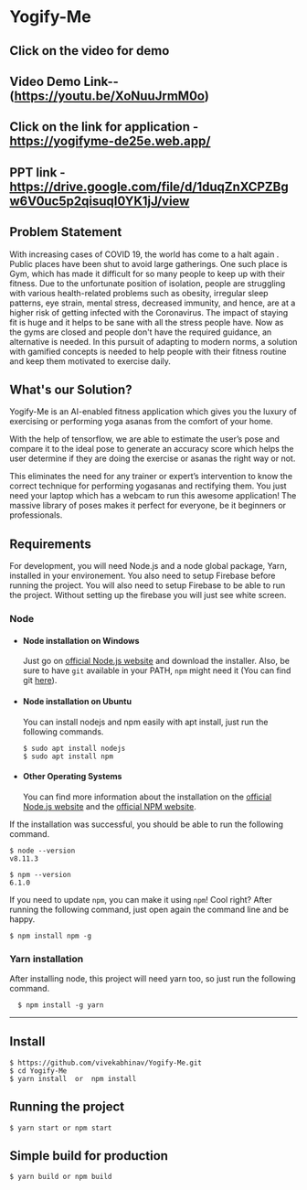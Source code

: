 # Yogify-Me


## Click on the video for demo
## Video Demo Link-- (https://youtu.be/XoNuuJrmM0o)

## Click on the link for application - https://yogifyme-de25e.web.app/

## PPT link - https://drive.google.com/file/d/1duqZnXCPZBgw6V0uc5p2qisuqI0YK1jJ/view

## Problem Statement

With increasing cases of COVID 19, the world has come to a halt again . Public places have been shut to avoid large gatherings. One such place is Gym, which has made it difficult for so many people to keep up with their fitness. Due to the unfortunate position of isolation, people are struggling with various health-related problems such as obesity, irregular sleep patterns, eye strain, mental stress, decreased immunity, and hence, are at a higher risk of getting infected with the Coronavirus. The impact of staying fit is huge and it helps to be sane with all the stress people have. Now as the gyms are closed and people don't have the required guidance, an alternative is needed. In this pursuit of adapting to modern norms, a solution with gamified concepts is needed to help people with their fitness routine and keep them motivated to exercise daily.


## What's our Solution?

Yogify-Me is an AI-enabled fitness application which gives you the luxury of exercising or performing yoga asanas from the comfort of your home. 

With the help of tensorflow, we are able to estimate the user’s pose and compare it to the ideal pose to generate an accuracy score which helps the user determine if they are doing the exercise or asanas the right way or not. 

This eliminates the need for any trainer or expert’s intervention to know the correct technique for performing yogasanas and rectifying them. You just need your laptop which has a webcam to run this awesome application! The massive library of poses makes it perfect for everyone, be it beginners or professionals. 

## Requirements

For development, you will need Node.js and a node global package, Yarn, installed in your environement.
You also need to setup Firebase before running the project.
You will also need to setup Firebase to be able to run the project. Without setting up the firebase you will just see white screen.

### Node
- #### Node installation on Windows

  Just go on [official Node.js website](https://nodejs.org/) and download the installer.
Also, be sure to have `git` available in your PATH, `npm` might need it (You can find git [here](https://git-scm.com/)).

- #### Node installation on Ubuntu

  You can install nodejs and npm easily with apt install, just run the following commands.

      $ sudo apt install nodejs
      $ sudo apt install npm

- #### Other Operating Systems
  You can find more information about the installation on the [official Node.js website](https://nodejs.org/) and the [official NPM website](https://npmjs.org/).

If the installation was successful, you should be able to run the following command.

    $ node --version
    v8.11.3

    $ npm --version
    6.1.0

If you need to update `npm`, you can make it using `npm`! Cool right? After running the following command, just open again the command line and be happy.

    $ npm install npm -g

###
### Yarn installation
  After installing node, this project will need yarn too, so just run the following command.

      $ npm install -g yarn

---

## Install

    $ https://github.com/vivekabhinav/Yogify-Me.git
    $ cd Yogify-Me
    $ yarn install  or  npm install


## Running the project

    $ yarn start or npm start

## Simple build for production

    $ yarn build or npm build
